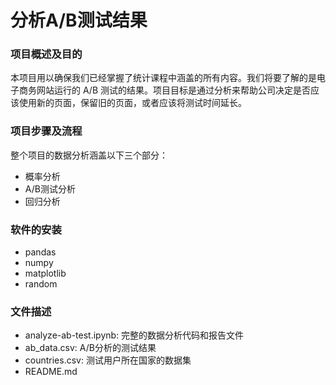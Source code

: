 # 分析A/B测试结果
### 项目概述及目的

本项目用以确保我们已经掌握了统计课程中涵盖的所有内容。我们将要了解的是电子商务网站运行的 A/B 测试的结果。项目目标是通过分析来帮助公司决定是否应该使用新的页面，保留旧的页面，或者应该将测试时间延长。

### 项目步骤及流程

整个项目的数据分析涵盖以下三个部分：

- 概率分析
- A/B测试分析
- 回归分析

### 软件的安装

- pandas
- numpy
- matplotlib
- random

### 文件描述

- analyze-ab-test.ipynb: 完整的数据分析代码和报告文件
- ab_data.csv: A/B分析的测试结果
- countries.csv: 测试用户所在国家的数据集
- README.md

